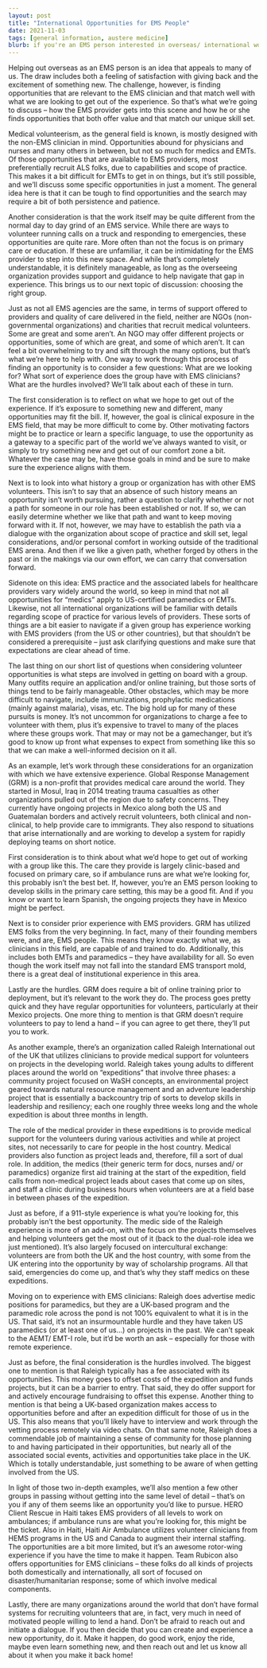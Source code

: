 ```yaml
---
layout: post
title: "International Opportunities for EMS People"
date: 2021-11-03
tags: [general information, austere medicine]
blurb: if you're an EMS person interested in overseas/ international work, this is a good place to start
---
```


Helping out overseas as an EMS person is an idea that appeals to many of us.  The draw includes both a feeling of satisfaction with giving back and the excitement of something new.  The challenge, however, is finding opportunities that are relevant to the EMS clinician and that match well with what we are looking to get out of the experience.  So that’s what we’re going to discuss – how the EMS provider gets into this scene and how he or she finds opportunities that both offer value and that match our unique skill set.

Medical volunteerism, as the general field is known, is mostly designed with the non-EMS clinician in mind.  Opportunities abound for physicians and nurses and many others in between, but not so much for medics and EMTs.  Of those opportunities that are available to EMS providers, most preferentially recruit ALS folks, due to capabilities and scope of practice.  This makes it a bit difficult for EMTs to get in on things, but it’s still possible, and we’ll discuss some specific opportunities in just a moment.  The general idea here is that it can be tough to find opportunities and the search may require a bit of both persistence and patience.

Another consideration is that the work itself may be quite different from the normal day to day grind of an EMS service.  While there are ways to volunteer running calls on a truck and responding to emergencies, these opportunities are quite rare.  More often than not the focus is on primary care or education.  If these are unfamiliar, it can be intimidating for the EMS provider to step into this new space.  And while that’s completely understandable, it is definitely manageable, as long as the overseeing organization provides support and guidance to help navigate that gap in experience. This brings us to our next topic of discussion: choosing the right group.

Just as not all EMS agencies are the same, in terms of support offered to providers and quality of care delivered in the field, neither are NGOs (non-governmental organizations) and charities that recruit medical volunteers.  Some are great and some aren’t.  An NGO may offer different projects or opportunities, some of which are great, and some of which aren’t.  It can feel a bit overwhelming to try and sift through the many options, but that’s what we’re here to help with.  One way to work through this process of finding an opportunity is to consider a few questions:  What are we looking for?  What sort of experience does the group have with EMS clinicians?  What are the hurdles involved?  We’ll talk about each of these in turn.

The first consideration is to reflect on what we hope to get out of the experience.  If it’s exposure to something new and different, many opportunities may fit the bill.  If, however, the goal is clinical exposure in the EMS field, that may be more difficult to come by.  Other motivating factors might be to practice or learn a specific language, to use the opportunity as a gateway to a specific part of the world we’ve always wanted to visit, or simply to try something new and get out of our comfort zone a bit.  Whatever the case may be, have those goals in mind and be sure to make sure the experience aligns with them.

Next is to look into what history a group or organization has with other EMS volunteers.  This isn’t to say that an absence of such history means an opportunity isn’t worth pursuing, rather a question to clarify whether or not a path for someone in our role has been established or not.  If so, we can easily determine whether we like that path and want to keep moving forward with it.  If not, however, we may have to establish the path via a dialogue with the organization about scope of practice and skill set, legal considerations, and/or personal comfort in working outside of the traditional EMS arena.   And then if we like a given path, whether forged by others in the past or in the makings via our own effort, we can carry that conversation forward.

Sidenote on this idea: EMS practice and the associated labels for healthcare providers vary widely around the world, so keep in mind that not all opportunities for “medics” apply to US-certified paramedics or EMTs.  Likewise, not all international organizations will be familiar with details regarding scope of practice for various levels of providers.  These sorts of things are a bit easier to navigate if a given group has experience working with EMS providers (from the US or other countries), but that shouldn’t be considered a prerequisite – just ask clarifying questions and make sure that expectations are clear ahead of time.  

The last thing on our short list of questions when considering volunteer opportunities is what steps are involved in getting on board with a group.  Many outfits require an application and/or online training, but those sorts of things tend to be fairly manageable.  Other obstacles, which may be more difficult to navigate, include immunizations, prophylactic medications (mainly against malaria), visas, etc.  The big hold up for many of these pursuits is money.  It’s not uncommon for organizations to charge a fee to volunteer with them, plus it’s expensive to travel to many of the places where these groups work.  That may or may not be a gamechanger, but it’s good to know up front what expenses to expect from something like this so that we can make a well-informed decision on it all.

As an example, let’s work through these considerations for an organization with which we have extensive experience.  Global Response Management (GRM) is a non-profit that provides medical care around the world.  They started in Mosul, Iraq in 2014 treating trauma casualties as other organizations pulled out of the region due to safety concerns.  They currently have ongoing projects in Mexico along both the US and Guatemalan borders and actively recruit volunteers, both clinical and non-clinical, to help provide care to immigrants.  They also respond to situations that arise internationally and are working to develop a system for rapidly deploying teams on short notice.

First consideration is to think about what we’d hope to get out of working with a group like this.  The care they provide is largely clinic-based and focused on primary care, so if ambulance runs are what we’re looking for, this probably isn’t the best bet.  If, however, you’re an EMS person looking to develop skills in the primary care setting, this may be a good fit.  And if you know or want to learn Spanish, the ongoing projects they have in Mexico might be perfect.  

Next is to consider prior experience with EMS providers.  GRM has utilized EMS folks from the very beginning.  In fact, many of their founding members were, and are, EMS people.  This means they know exactly what we, as clinicians in this field, are capable of and trained to do.  Additionally, this includes both EMTs and paramedics – they have availability for all.  So even though the work itself may not fall into the standard EMS transport mold, there is a great deal of institutional experience in this area.

Lastly are the hurdles.  GRM does require a bit of online training prior to deployment, but it’s relevant to the work they do.  The process goes pretty quick and they have regular opportunities for volunteers, particularly at their Mexico projects.  One more thing to mention is that GRM doesn’t require volunteers to pay to lend a hand – if you can agree to get there, they’ll put you to work.  

As another example, there’s an organization called Raleigh International out of the UK that utilizes clinicians to provide medical support for volunteers on projects in the developing world.  Raleigh takes young adults to different places around the world on “expeditions” that involve three phases: a community project focused on WaSH concepts, an environmental project geared towards natural resource management and an adventure leadership project that is essentially a backcountry trip of sorts to develop skills in leadership and resiliency; each one roughly three weeks long and the whole expedition is about three months in length.

The role of the medical provider in these expeditions is to provide medical support for the volunteers during various activities and while at project sites, not necessarily to care for people in the host country.  Medical providers also function as project leads and, therefore, fill a sort of dual role.  In addition, the medics (their generic term for docs, nurses and/ or paramedics) organize first aid training at the start of the expedition, field calls from non-medical project leads about cases that come up on sites, and staff a clinic during business hours when volunteers are at a field base in between phases of the expedition.

Just as before, if a 911-style experience is what you’re looking for, this probably isn’t the best opportunity.  The medic side of the Raleigh experience is more of an add-on, with the focus on the projects themselves and helping volunteers get the most out of it (back to the dual-role idea we just mentioned).   It’s also largely focused on intercultural exchange: volunteers are from both the UK and the host country, with some from the UK entering into the opportunity by way of scholarship programs.  All that said, emergencies do come up, and that’s why they staff medics on these expeditions.

Moving on to experience with EMS clinicians: Raleigh does advertise medic positions for paramedics, but they are a UK-based program and the paramedic role across the pond is not 100% equivalent to what it is in the US.  That said, it’s not an insurmountable hurdle and they have taken US paramedics (or at least one of us…) on projects in the past.  We can’t speak to the AEMT/ EMT-I role, but it’d be worth an ask – especially for those with remote experience.

Just as before, the final consideration is the hurdles involved.  The biggest one to mention is that Raleigh typically has a fee associated with its opportunities.  This money goes to offset costs of the expedition and funds projects, but it can be a barrier to entry.  That said, they do offer support for and actively encourage fundraising to offset this expense.  Another thing to mention is that being a UK-based organization makes access to opportunities before and after an expedition difficult for those of us in the US.  This also means that you’ll likely have to interview and work through the vetting process remotely via video chats.  On that same note, Raleigh does a commendable job of maintaining a sense of community for those planning to and having participated in their opportunities, but nearly all of the associated social events, activities and opportunities take place in the UK.  Which is totally understandable, just something to be aware of when getting involved from the US.

In light of those two in-depth examples, we’ll also mention a few other groups in passing without getting into the same level of detail – that’s on you if any of them seems like an opportunity you’d like to pursue.  HERO Client Rescue in Haiti takes EMS providers of all levels to work on ambulances; if ambulance runs are what you’re looking for, this might be the ticket.  Also in Haiti, Haiti Air Ambulance utilizes volunteer clinicians from HEMS programs in the US and Canada to augment their internal staffing.  The opportunities are a bit more limited, but it’s an awesome rotor-wing experience if you have the time to make it happen.  Team Rubicon also offers opportunities for EMS clinicians – these folks do all kinds of projects both domestically and internationally, all sort of focused on disaster/humanitarian response; some of which involve medical components. 

Lastly, there are many organizations around the world that don’t have formal systems for recruiting volunteers that are, in fact, very much in need of motivated people willing to lend a hand.  Don’t be afraid to reach out and initiate a dialogue.  If you then decide that you can create and experience a new opportunity, do it.  Make it happen, do good work, enjoy the ride, maybe even learn something new, and then reach out and let us know all about it when you make it back home!
